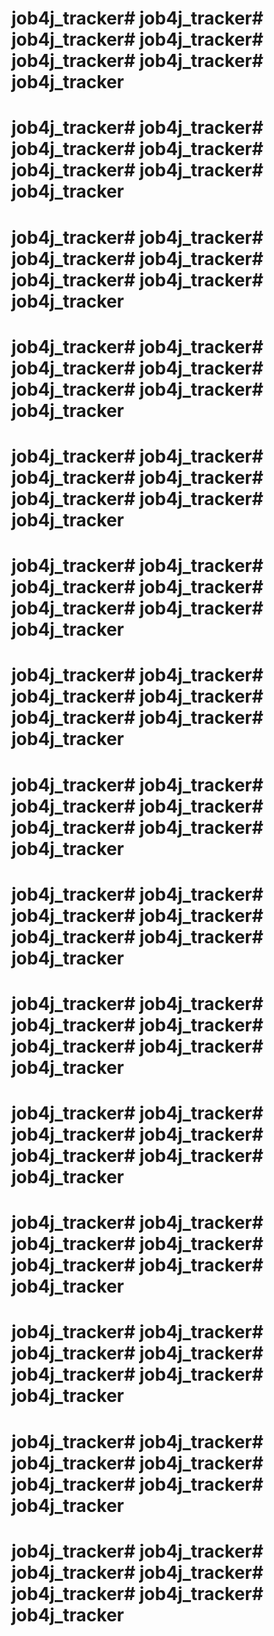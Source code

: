 # job4j_tracker# job4j_tracker# job4j_tracker# job4j_tracker# job4j_tracker# job4j_tracker# job4j_tracker
# job4j_tracker# job4j_tracker# job4j_tracker# job4j_tracker# job4j_tracker# job4j_tracker# job4j_tracker
# job4j_tracker# job4j_tracker# job4j_tracker# job4j_tracker# job4j_tracker# job4j_tracker# job4j_tracker
# job4j_tracker# job4j_tracker# job4j_tracker# job4j_tracker# job4j_tracker# job4j_tracker# job4j_tracker
# job4j_tracker# job4j_tracker# job4j_tracker# job4j_tracker# job4j_tracker# job4j_tracker# job4j_tracker
# job4j_tracker# job4j_tracker# job4j_tracker# job4j_tracker# job4j_tracker# job4j_tracker# job4j_tracker
# job4j_tracker# job4j_tracker# job4j_tracker# job4j_tracker# job4j_tracker# job4j_tracker# job4j_tracker
# job4j_tracker# job4j_tracker# job4j_tracker# job4j_tracker# job4j_tracker# job4j_tracker# job4j_tracker
# job4j_tracker# job4j_tracker# job4j_tracker# job4j_tracker# job4j_tracker# job4j_tracker# job4j_tracker
# job4j_tracker# job4j_tracker# job4j_tracker# job4j_tracker# job4j_tracker# job4j_tracker# job4j_tracker
# job4j_tracker# job4j_tracker# job4j_tracker# job4j_tracker# job4j_tracker# job4j_tracker# job4j_tracker
# job4j_tracker# job4j_tracker# job4j_tracker# job4j_tracker# job4j_tracker# job4j_tracker# job4j_tracker
# job4j_tracker# job4j_tracker# job4j_tracker# job4j_tracker# job4j_tracker# job4j_tracker# job4j_tracker
# job4j_tracker# job4j_tracker# job4j_tracker# job4j_tracker# job4j_tracker# job4j_tracker# job4j_tracker
# job4j_tracker# job4j_tracker# job4j_tracker# job4j_tracker# job4j_tracker# job4j_tracker# job4j_tracker